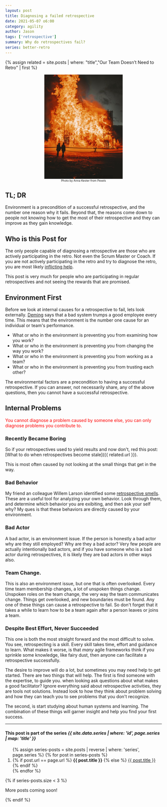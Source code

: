 ```yaml
---
layout: post
title: Diagnosing a failed retrospective
date: 2021-05-07 o6:00
category: agility
author: Jason
tags: ['retrospective']
summary: Why do retrospectives fail?
series: better-retro
---
```

{% assign related = site.posts | where: "title","Our Team Doesn’t Need to Retro" | first %}

<div style="display: flex; align-items: center; justify-content: center;">
    <img src="../../assets/img/posts/pexels-anna-kester-5352942.jpg" alt="Friends hanging out laughing" style="width: 50%">
</div>
<div style="display: flex; align-items: center; justify-content: center;">
    <div style="font-size: xx-small">Photo by Anna Kester from Pexels</div>
</div>

## TL; DR

Environment is a precondition of a successful retrospective, and the number one reason why it fails. Beyond that, the reasons come down to people not knowing how to get the most of their retrospective and they can improve as they gain knowledge.

## Who is this Post for

The only people capable of diagnosing a retrospective are those who are actively participating in the retro. Not even the Scrum Master or Coach. If you are not actively participating in the retro and try to diagnose the retro, you are most likely [inflicting help](https://www.estherderby.com/inflicting-help/).

This post is very much for people who are participating in regular retrospectives and not seeing the rewards that are promised.

## Environment First

Before we look at internal causes for a retrospective to fail, lets look externally. [Deming](https://deming.org/a-bad-system-will-beat-a-good-person-every-time/) says that a bad system trumps a good employee every time. This means that the environment is the number one cause for an individual or team's performance.

- What or who in the environment is preventing you from examining how you work?
- What or who in the environment is preventing you from changing the way you work?
- What or who in the environment is preventing you from working as a team?
- What or who in the environment is preventing you from trusting each other?

The environmental factors are a precondition to having a successful retrospective. If you can answer, not necessarily share, any of the above questions, then you cannot have a successful retrospective.

## Internal Problems

<span style='color:red'>You cannot diagnose a problem caused by someone else, you can only diagnose problems you contribute to.</span>

### Recently Became Boring

So if your retrospectives used to yield results and now don't, red this post: [What to do when retrospectives become stale]({{ related.url }}).

This is most often caused by not looking at the small things that get in the way.

### Bad Behavior

My friend an colleague Willem Larson identified some [retrospective smells](https://github.com/willemlarsen/retrospective-smells). These are a useful tool for analyzing your own behavior. Look through them, and determine which behavior you are exibiting, and then ask your self why? My ques is that these behaviors are directly caused by your environment.

### Bad Actor

A bad actor, is an environment issue. If the person is honestly a bad actor why are they still employed? Why are they a bad actor? Very few people are actually intentionally bad actors, and if you have someone who is a bad actor during retrospectives, it is likely they are bad actors in other ways also.

### Team Change.

This is also an environment issue, but one that is often overlooked. Every time team membership changes, a lot of unspoken things change. Unspoken roles on the team change, the very way the team communicates change. Things get overlooked, and new boundaries must be found. Any one of these things can cause a retrospective to fail. So don't forget that it takes a while to learn how to be a team again after a person leaves or joins a team.

### Despite Best Effort, Never Succeeded

This one is both the most straight forward and the most difficult to solve. You see, retrospecting is a skill. Every skill takes time, effort and guidance to learn. What makes it worse, is that _many_ agile frameworks think if you sprinkle some knowledge, like fairy dust, then anyone can facilitate a retrospective successfully.

The desire to improve will do a lot, but sometimes you may need help to get started. There are two things that will help. The first is find someone with the expertise, to guide you. when looking ask questions about what makes a good facilitator? Ignore everything said about retrospective activities, they are tools not solutions. Instead look to how they think about problem solving and how they can teach you to see problems that you don't recognize.

The second, is start studying about human systems and learning. The combination of these things will garner insight and help you find your first success.

----

<aside class="series">
  <h4>This post is part of the series <em>{{ site.data.series | where: 'id', page.series | map: 'title' }}</em></h4>
  <ol>
    {% assign series-posts = site.posts | reverse | where: 'series', page.series %}
    {% for post in series-posts %}
    <li>
      {% if post.url == page.url %}
      <strong>{{ post.title }}</strong>
      {% else %}
      <a href="{{ site.baseurl }}{{ post.url }}">{{ post.title }}</a>
      {% endif %}
    </li>
    {% endfor %}
  </ol>
  {% if series-posts.size < 3 %}
  <p>More posts coming soon!</p>
  {% endif %}
</aside>